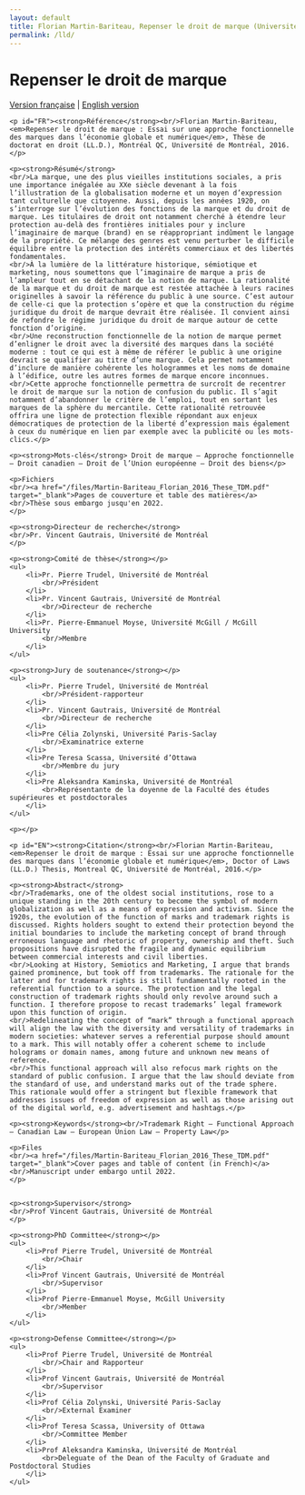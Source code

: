 ```yaml
---
layout: default
title: Florian Martin-Bariteau, Repenser le droit de marque (Université de Montréal, 2016)
permalink: /lld/
---
```


<div class="post">
	<h1 class="pageTitle">Repenser le droit de marque</h1>
  	<p><a href="#FR">Version française</a> | <a href="#EN">English version</a></p>
  	<p></p>
	
	<p id="FR"><strong>Référence</strong><br/>Florian Martin-Bariteau, <em>Repenser le droit de marque : Essai sur une approche fonctionnelle des marques dans l’économie globale et numérique</em>, Thèse de doctorat en droit (LL.D.), Montréal QC, Université de Montréal, 2016.</p>
	
  	<p><strong>Résumé</strong>
	<br/>La marque, une des plus vieilles institutions sociales, a pris une importance inégalée au XXe siècle devenant à la fois l’illustration de la globalisation moderne et un moyen d’expression tant culturelle que citoyenne. Aussi, depuis les années 1920, on s’interroge sur l’évolution des fonctions de la marque et du droit de marque. Les titulaires de droit ont notamment cherché à étendre leur protection au-delà des frontières initiales pour y inclure l’imaginaire de marque (brand) en se réappropriant indûment le langage de la propriété. Ce mélange des genres est venu perturber le difficile équilibre entre la protection des intérêts commerciaux et des libertés fondamentales.
	<br/>À la lumière de la littérature historique, sémiotique et marketing, nous soumettons que l’imaginaire de marque a pris de l’ampleur tout en se détachant de la notion de marque. La rationalité de la marque et du droit de marque est restée attachée à leurs racines originelles à savoir la référence du public à une source. C’est autour de celle-ci que la protection s’opère et que la construction du régime juridique du droit de marque devrait être réalisée. Il convient ainsi de refondre le régime juridique du droit de marque autour de cette fonction d’origine.
	<br/>Une reconstruction fonctionnelle de la notion de marque permet d’enligner le droit avec la diversité des marques dans la société moderne : tout ce qui est à même de référer le public à une origine devrait se qualifier au titre d’une marque. Cela permet notamment d’inclure de manière cohérente les hologrammes et les noms de domaine à l’édifice, outre les autres formes de marque encore inconnues.
	<br/>Cette approche fonctionnelle permettra de surcroît de recentrer le droit de marque sur la notion de confusion du public. Il s’agit notamment d’abandonner le critère de l’emploi, tout en sortant les marques de la sphère du mercantile. Cette rationalité retrouvée offrira une ligne de protection flexible répondant aux enjeux démocratiques de protection de la liberté d’expression mais également à ceux du numérique en lien par exemple avec la publicité ou les mots-clics.</p>
	
	<p><strong>Mots-clés</strong> Droit de marque – Approche fonctionnelle – Droit canadien – Droit de l’Union européenne – Droit des biens</p>

	<p>Fichiers
	<br/><a href="/files/Martin-Bariteau_Florian_2016_These_TDM.pdf" target="_blank">Pages de couverture et table des matières</a>
	<br/>Thèse sous embargo jusqu'en 2022.
	</p>

	<p><strong>Directeur de recherche</strong>
	<br/>Pr. Vincent Gautrais, Université de Montréal
	</p>
	
	<p><strong>Comité de thèse</strong></p>
	<ul>
		<li>Pr. Pierre Trudel, Université de Montréal
			<br/>Président
		</li>
		<li>Pr. Vincent Gautrais, Université de Montréal
			<br/>Directeur de recherche
		</li>
		<li>Pr. Pierre-Emmanuel Moyse, Université McGill / McGill University
			<br/>Membre
		</li>
	</ul>
	
	<p><strong>Jury de soutenance</strong></p>
	<ul>
		<li>Pr. Pierre Trudel, Université de Montréal
			<br/>Président-rapporteur
		</li>
		<li>Pr. Vincent Gautrais, Université de Montréal
			<br/>Directeur de recherche
		</li>
		<li>Pre Célia Zolynski, Université Paris-Saclay
			<br/>Examinatrice externe
		</li>
		<li>Pre Teresa Scassa, Université d’Ottawa
			<br/>Membre du jury
		</li>
		<li>Pre Aleksandra Kaminska, Université de Montréal
			<br>Représentante de la doyenne de la Faculté des études supérieures et postdoctorales
		</li>
	</ul>

	<p></p>
	
	<p id="EN"><strong>Citation</strong><br/>Florian Martin-Bariteau, <em>Repenser le droit de marque : Essai sur une approche fonctionnelle des marques dans l’économie globale et numérique</em>, Doctor of Laws (LL.D.) Thesis, Montreal QC, Université de Montréal, 2016.</p>

	<p><strong>Abstract</strong>
	<br/>Trademarks, one of the oldest social institutions, rose to a unique standing in the 20th century to become the symbol of modern globalization as well as a means of expression and activism. Since the 1920s, the evolution of the function of marks and trademark rights is discussed. Rights holders sought to extend their protection beyond the initial boundaries to include the marketing concept of brand through erroneous language and rhetoric of property, ownership and theft. Such propositions have disrupted the fragile and dynamic equilibrium between commercial interests and civil liberties.
	<br/>Looking at History, Semiotics and Marketing, I argue that brands gained prominence, but took off from trademarks. The rationale for the latter and for trademark rights is still fundamentally rooted in the referential function to a source. The protection and the legal construction of trademark rights should only revolve around such a function. I therefore propose to recast trademarks’ legal framework upon this function of origin.
	<br/>Redelineating the concept of “mark” through a functional approach will align the law with the diversity and versatility of trademarks in modern societies: whatever serves a referential purpose should amount to a mark. This will notably offer a coherent scheme to include holograms or domain names, among future and unknown new means of reference.
	<br/>This functional approach will also refocus mark rights on the standard of public confusion. I argue that the law should deviate from the standard of use, and understand marks out of the trade sphere. This rationale would offer a stringent but flexible framework that addresses issues of freedom of expression as well as those arising out of the digital world, e.g. advertisement and hashtags.</p>
	
	<p><strong>Keywords</strong><br/>Trademark Right – Functional Approach – Canadian Law – European Union Law – Property Law</p>

	<p>Files
	<br/><a href="/files/Martin-Bariteau_Florian_2016_These_TDM.pdf" target="_blank">Cover pages and table of content (in French)</a>
	<br/>Manuscript under embargo until 2022.
	</p>
	
	
	<p><strong>Supervisor</strong>
	<br/>Prof Vincent Gautrais, Université de Montréal
	</p>
	
	<p><strong>PhD Committee</strong></p>
	<ul>
		<li>Prof Pierre Trudel, Université de Montréal
			<br/>Chair
		</li>
		<li>Prof Vincent Gautrais, Université de Montréal
			<br/>Supervisor
		</li>
		<li>Prof Pierre-Emmanuel Moyse, McGill University
			<br/>Member
		</li>
	</ul>
	
	<p><strong>Defense Committee</strong></p>
	<ul>
		<li>Prof Pierre Trudel, Université de Montréal
			<br/>Chair and Rapporteur
		</li>
		<li>Prof Vincent Gautrais, Université de Montréal
			<br/>Supervisor
		</li>
		<li>Prof Célia Zolynski, Université Paris-Saclay
			<br/>External Examiner
		</li>
		<li>Prof Teresa Scassa, University of Ottawa
			<br/>Committee Member
		</li>
		<li>Prof Aleksandra Kaminska, Université de Montréal
			<br>Deleguate of the Dean of the Faculty of Graduate and Postdoctoral Studies
		</li>
	</ul>
 
</div>
